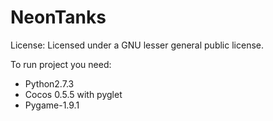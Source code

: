 NeonTanks
=========

License:
Licensed under a GNU lesser general public license.


To run project you need:
 * Python2.7.3
 * Cocos 0.5.5 with pyglet
 * Pygame-1.9.1
 
